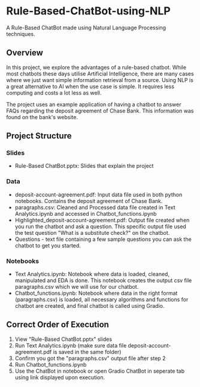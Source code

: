 # Rule-Based-ChatBot-using-NLP
A Rule-Based ChatBot made using Natural Language Processing techniques.
## Overview
In this project, we explore the advantages of a rule-based chatbot. While most chatbots these days utilise Artificial Intelligence, there are many cases where we just want simple information retrieval from a source. Using NLP is a great alternative to AI when the use case is simple. It requires less computing and costs a lot less as well.

The project uses an example application of having a chatbot to answer FAQs regarding the deposit agreement of Chase Bank. This information was found on the bank's website.

## Project Structure
### Slides
- Rule-Based ChatBot.pptx: Slides that explain the project
### Data
- deposit-account-agreement.pdf: Input data file used in both python notebooks. Contains the deposit agreement of Chase Bank.
- paragraphs.csv: Cleaned and Processed data file created in Text Analytics.ipynb and accessed in Chatbot_functions.ipynb
- Highlighted_deposit-account-agreement.pdf: Output file created when you run the chatbot and ask a question. This specific output file used the test question "What is a substitute check?" on the chatbot.
- Questions - text file containing a few sample questions you can ask the chatbot to get you started.
### Notebooks
- Text Analytics.ipynb: Notebook where data is loaded, cleaned, manipulated and EDA is done. This notebook creates the output csv file paragraphs.csv which we will use for our chatbot.
- Chatbot_functions.ipynb: Notebook where data in the right format (paragraphs.csv) is loaded, all necessary algorithms and functions for chatbot are created, and final chatbot is called using Gradio.
## Correct Order of Execution
1. View "Rule-Based ChatBot.pptx" slides
2. Run Text Analytics.ipynb (make sure data file deposit-account-agreement.pdf is saved in the same folder)
3. Confirm you got the "paragraphs.csv" output file after step 2
4. Run Chatbot_functions.ipynb
5. Use the ChatBot in notebook or open Gradio ChatBot in seperate tab using link displayed upon execution.
